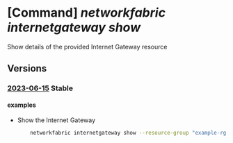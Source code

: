 # [Command] _networkfabric internetgateway show_

Show details of the provided Internet Gateway resource

## Versions

### [2023-06-15](/Resources/mgmt-plane/L3N1YnNjcmlwdGlvbnMve30vcmVzb3VyY2Vncm91cHMve30vcHJvdmlkZXJzL21pY3Jvc29mdC5tYW5hZ2VkbmV0d29ya2ZhYnJpYy9pbnRlcm5ldGdhdGV3YXlzL3t9/2023-06-15.xml) **Stable**

<!-- mgmt-plane /subscriptions/{}/resourcegroups/{}/providers/microsoft.managednetworkfabric/internetgateways/{} 2023-06-15 -->

#### examples

- Show the Internet Gateway
    ```bash
        networkfabric internetgateway show --resource-group "example-rg" --resource-name "example-internetgateway"
    ```
